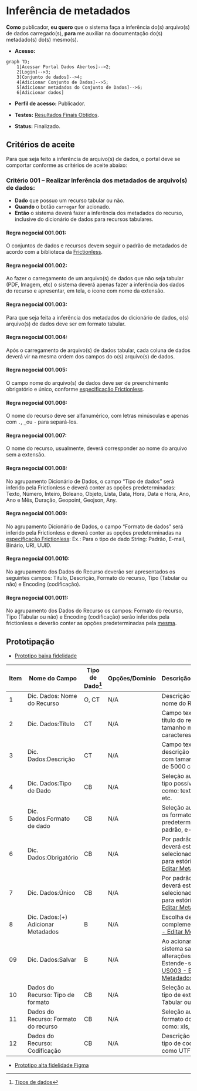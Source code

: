 # Inferência de metadados

**Como** publicador, **eu quero**  que o sistema faça a inferência do(s) arquivo(s) de dados carregado(s), **para** me auxiliar na documentação do(s) metadado(s) do(s) mesmo(s).

- **Acesso:** 

```mermaid
graph TD;
    1[Acessar Portal Dados Abertos]-->2;
    2[Login]-->3;
    3[Conjunto de dados]-->4;
    4[Adicionar Conjunto de Dados]-->5;
    5[Adicionar metadados do Conjunto de Dados]-->6;
    6[Adicionar dados]
```

- **Perfil de acesso:** Publicador. 

- **Testes:** [Resultados Finais Obtidos](../../../testes/sprint_02/02_inferencia_de_arquivo_casos_de_teste/#testes-realizados-pela-equipe-dcta-em-ambiente-da-cge).

- **Status:** Finalizado.

## Critérios de aceite
Para que seja feito a inferência de arquivo(s) de dados, o portal deve se comportar conforme as critérios de aceite abaixo:

### **Critério 001 – Realizar Inferência dos metadados de arquivo(s) de dados:**
- **Dado** que possuo um recurso tabular ou não.
- **Quando** o botão `carregar` for acionado.
- **Então** o sistema deverá fazer a inferência dos metadados do recurso, inclusive do dicionário de dados para recursos tabulares.

#### **Regra negocial 001.001**: 
O conjuntos de dados e recursos devem seguir o padrão de metadados de acordo com a biblioteca da [Frictionless](https://specs.frictionlessdata.io/#overview).

#### **Regra negocial 001.002**: 
Ao fazer o carregamento de um arquivo(s) de dados que não seja tabular (PDF, Imagem, etc) o sistema deverá apenas fazer a inferência dos dados do recurso e apresentar, em tela, o ícone com nome da extensão.

#### **Regra negocial 001.003**:
Para que seja feita a inferência dos metadados do dicionário de dados, o(s) arquivo(s) de dados deve ser em formato tabular.

#### **Regra negocial 001.004**:
Após o carregamento de arquivo(s) de dados tabular, cada coluna de dados deverá vir na mesma ordem dos campos do o(s) arquivo(s) de dados.

#### **Regra negocial 001.005**:
O campo nome do arquivo(s) de dados deve ser de preenchimento obrigatório e único, conforme [especificação Frictionless](https://specs.frictionlessdata.io/data-resource/#metadata-properties).	

#### **Regra negocial 001.006**:
O nome do recurso deve ser alfanumérico, com letras minúsculas e apenas com `.`, `_`ou `-` para separá-los.

#### **Regra negocial 001.007**:
O nome do recurso, usualmente, deverá corresponder ao nome do arquivo sem a extensão.

#### **Regra negocial 001.008**:
No agrupamento Dicionário de Dados, o campo “Tipo de dados” será inferido pela Frictionless e deverá conter as opções predeterminadas: Texto, Número, Inteiro, Boleano, Objeto, Lista, Data, Hora, Data e Hora, Ano, Ano e Mês, Duração, Geopoint, Geojson, Any. 

#### **Regra negocial 001.009**:
No agrupamento Dicionário de Dados, o campo “Formato de dados” será inferido pela Frictionless e deverá conter as opções predeterminadas na [ especificação Frictionless](https://specs.frictionlessdata.io/#overview): Ex.: Para o tipo de dado String: Padrão, E-mail, Binário, URI, UUID.

#### **Regra negocial 001.0010**:
No agrupamento dos Dados do Recurso deverão ser apresentados os seguintes campos: 
Titulo, Descrição, Formato do recurso, Tipo (Tabular ou não) e Encoding (codificação).

#### **Regra negocial 001.0011**:
No agrupamento dos Dados do Recurso os campos: Formato do recurso, Tipo (Tabular ou não) e Encoding (codificação) serão inferidos pela frictionless e deverão conter as opções predeterminadas pela [mesma](https://specs.frictionlessdata.io/#overview). 
 
## Prototipação

- [Prototipo baixa fidelidade](/assets/pdfs/prototipo_telas_ckan.pdf)


| Item |                        Nome do Campo                        | Tipo de Dado[^1] | Opções/Domínio |     Descrição/Observações      |
|------|-------------------------------------------------------------|------------------|----------------|--------------------------------|
|    1 | Dic. Dados:	Nome do Recurso        | O, CT              | N/A            | Descrição manual do nome do Recurso.|
|    2 | Dic. Dados:Título                 | CT              | N/A            | Campo texto para o título do recurso com tamanho máximo de 100 caracteres       |
|    3 | Dic. Dados:Descrição | CT         | N/A            |Campo texto para a descrição do recurso com tamanho máximo de 5000 caracteres |
|    4 | Dic. Dados:Tipo de Dado  | CB              | N/A            | Seleção automática do tipo possível de dados como: texto, número, etc. |
|    5 | Dic. Dados:Formato de dado       | CB                | N/A            | Seleção automática com os formatos de dados predeterminados, como: padrão, e-mail, etc.|
|    6 | Dic. Dados:Obrigatório    | CB                | N/A            | Por padrão, a opção `NÃO` deverá estar selecionada. Estende-se para estória: [US003 - Editar Metadados](/estorias_de_usuarios/03_edicao_dos_dados_do_recurso) |
|    7 | Dic. Dados:Único       | CB                | N/A            | Por padrão, a opção `NÃO` deverá estar selecionada. Estende-se para estória: [US003 - Editar Metadados](/estorias_de_usuarios/03_edicao_dos_dados_do_recurso)                        | B                | N/A            | Adiciona novo arquivo(s) de dados          |
|    8 |Dic. Dados:(+) Adicionar Metadados   | B                | N/A            | Escolha de metadados complementares. [US003 - Editar Metadados](/estorias_de_usuarios/03_edicao_dos_dados_do_recurso)       |
|    09 | Dic. Dados:Salvar   | B                | N/A            | Ao acionar o botão <<Salvar>> o sistema salva as alterações feitas. Estende-se para estória: [US003 - Editar Metadados](/estorias_de_usuarios/03_edicao_dos_dados_do_recurso)  |
|    10 | Dados do Recurso: Tipo de formato      | CB                | N/A            | Seleção automática do tipo de extensão: Tabular ou não tabular |
|   11 |Dados do Recurso: Formato do recurso  | CB       | N/A            | Seleção automática do formato do recurso, como: xls, csv, etc.     |
|   12 | Dados do Recurso: Codificação   | CB                | N/A            | Descrição manual do tipo de codificação, como UTF-8, etc |

- [Prototipo alta fidelidade Figma](https://www.figma.com/proto/X0SZVAiL6Auf6pqssoewnn/SEPLAG-CKAN?node-id=2%3A387&scaling=min-zoom&page-id=2%3A387&starting-point-node-id=217%3A1115) 

[^1]: [Tipos de dados](../../modelos/tipos_dado_formulario_html.md)